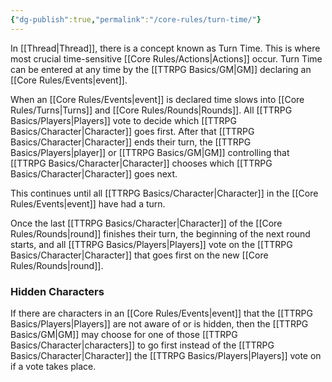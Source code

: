 ```yaml
---
{"dg-publish":true,"permalink":"/core-rules/turn-time/"}
---
```


In [[Thread\|Thread]], there is a concept known as Turn Time. This is where most crucial time-sensitive [[Core Rules/Actions\|Actions]] occur. Turn Time can be entered at any time by the [[TTRPG Basics/GM\|GM]] declaring an [[Core Rules/Events\|event]].

When an [[Core Rules/Events\|event]] is declared time slows into [[Core Rules/Turns\|Turns]] and [[Core Rules/Rounds\|Rounds]]. All [[TTRPG Basics/Players\|Players]] vote to decide which [[TTRPG Basics/Character\|Character]] goes first. After that [[TTRPG Basics/Character\|Character]] ends their turn, the [[TTRPG Basics/Players\|player]] or [[TTRPG Basics/GM\|GM]] controlling that [[TTRPG Basics/Character\|Character]] chooses which [[TTRPG Basics/Character\|Character]] goes next.

This continues until all [[TTRPG Basics/Character\|Character]] in the [[Core Rules/Events\|event]] have had a turn. 

Once the last [[TTRPG Basics/Character\|Character]] of the [[Core Rules/Rounds\|round]] finishes their turn, the beginning of the next round starts, and all [[TTRPG Basics/Players\|Players]] vote on the [[TTRPG Basics/Character\|Character]] that goes first on the new [[Core Rules/Rounds\|round]].

### Hidden Characters
If there are characters in an [[Core Rules/Events\|event]] that the [[TTRPG Basics/Players\|Players]] are not aware of or is hidden, then the [[TTRPG Basics/GM\|GM]] may choose for one of those [[TTRPG Basics/Character\|characters]] to go first instead of the [[TTRPG Basics/Character\|Character]] the [[TTRPG Basics/Players\|Players]] vote on if a vote takes place.